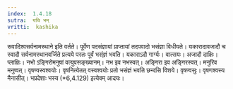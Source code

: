 ```yaml
---
index:  1.4.18
sutra:  यचि भम्
vritti:  kashika 
---
```


सवादिश्वसर्वनामस्थाने इति वर्तते। पूर्वेण पदसंज्ञायां प्राप्तायां तदपवादो भसंज्ञा विधीयते। यकारादावजादौ च स्वादौ सर्वनामस्थानवर्जिते प्रत्यये परतः पूर्वं भस्ंज्ञं भवति। यकाराऽदौ गार्ग्यः। वात्सयः। अजादौ दाक्षिः। प्लाक्षिः। नभो ऽङ्गिरोमनुषां वत्युपसङ्ख्यानम्। नभ इव नभस्वत्। अङ्गिरा इव अङ्गिरस्वत्। मनुरिव मनुष्वत्। वृषण्वस्वश्वयोः। वृषनित्येतत् वस्वश्वयोः प्रतो भसंज्ञं भवति छन्दसि विशये। वृषण्वसुः। वृषणश्वस्य मैनासीत्। भप्रदेशाः भस्य (*6,4.129) इत्येवम् आदयः।

